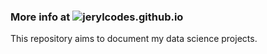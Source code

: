 ### More info at ![jerylcodes.github.io](https://jerylcodes.github.io/)
This repository aims to document my data science projects.
